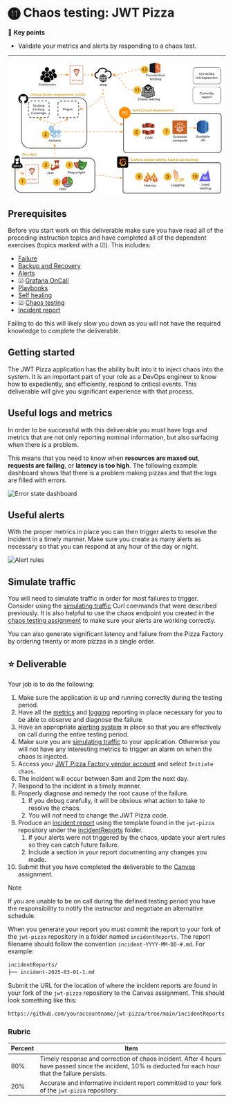# ⓫ Chaos testing: JWT Pizza

🔑 **Key points**

- Validate your metrics and alerts by responding to a chaos test.

---

![course overview](../sharedImages/courseOverview.png)

## Prerequisites

Before you start work on this deliverable make sure you have read all of the preceding instruction topics and have completed all of the dependent exercises (topics marked with a ☑). This includes:

- [Failure](../failure/failure.md)
- [Backup and Recovery](../recovery/recovery.md)
- [Alerts](../alerting/alerting.md)
- ☑ [Grafana OnCall](../grafanaOnCall/grafanaOnCall.md)
- [Playbooks](../playbooks/playbooks.md)
- [Self healing](../selfHealing/selfHealing.md)
- ☑ [Chaos testing](../chaosTesting/chaosTesting.md)
- [Incident report](../incidentReport/incidentReport.md)

Failing to do this will likely slow you down as you will not have the required knowledge to complete the deliverable.

## Getting started

The JWT Pizza application has the ability built into it to inject chaos into the system. It is an important part of your role as a DevOps engineer to know how to expediently, and efficiently, respond to critical events. This deliverable will give you significant experience with that process.

## Useful logs and metrics

In order to be successful with this deliverable you must have logs and metrics that are not only reporting nominal information, but also surfacing when there is a problem.

This means that you need to know when **resources are maxed out**, **requests are failing**, or **latency is too high**. The following example dashboard shows that there is a problem making pizzas and that the logs are filled with errors.

![Error state dashboard](errorStateDashboard.png)

## Useful alerts

With the proper metrics in place you can then trigger alerts to resolve the incident in a timely manner. Make sure you create as many alerts as necessary so that you can respond at any hour of the day or night.

![Alert rules](alertRules.png)

## Simulate traffic

You will need to simulate traffic in order for most failures to trigger. Consider using the [simulating traffic](../simulatingTraffic/simulatingTraffic.md) Curl commands that were described previously. It is also helpful to use the chaos endpoint you created in the [chaos testing assignment](../chaosTesting/chaosTesting.md#-assignment) to make sure your alerts are working correctly.

You can also generate significant latency and failure from the Pizza Factory by ordering twenty or more pizzas in a single order.

## ⭐ Deliverable

Your job is to do the following:

1. Make sure the application is up and running correctly during the testing period.
1. Have all the [metrics](../grafanaMetrics/grafanaMetrics.md) and [logging](../grafanaLogging/grafanaLogging.md) reporting in place necessary for you to be able to observe and diagnose the failure.
1. Have an appropriate [alerting system](../grafanaOnCall/grafanaOnCall.md) in place so that you are effectively on call during the entire testing period.
1. Make sure you are [simulating traffic](../simulatingTraffic/simulatingTraffic.md) to your application. Otherwise you will not have any interesting metrics to trigger an alarm on when the chaos is injected.
1. Access your [JWT Pizza Factory vendor account](https://pizza-factory.cs329.click) and select `Initiate chaos`.
1. The incident will occur between 8am and 2pm the next day.
1. Respond to the incident in a timely manner.
1. Properly diagnose and remedy the root cause of the failure.
   1. If you debug carefully, it will be obvious what action to take to resolve the chaos.
   1. You will _not_ need to change the JWT Pizza code.
1. Produce an [incident report](../incidentReport/incidentReport.md) using the template found in the `jwt-pizza` repository under the [incidentReports](https://github.com/devops329/jwt-pizza/tree/main/incidentReports) folder.
   1. If your alerts were not triggered by the chaos, update your alert rules so they can catch future failure.
   1. Include a section in your report documenting any changes you made.
1. Submit that you have completed the deliverable to the [Canvas](https://byu.instructure.com) assignment.

> [!NOTE]
>
> If you are unable to be on call during the defined testing period you have the responsibility to notify the instructor and negotiate an alternative schedule.

When you generate your report you must commit the report to your fork of the `jwt-pizza` repository in a folder named `incidentReports`. The report filename should follow the convention `incident-YYYY-MM-DD-#.md`. For example:

```txt
incidentReports/
├── incident-2025-03-01-1.md
```

Submit the URL for the location of where the incident reports are found in your fork of the `jwt-pizza` repository to the Canvas assignment. This should look something like this:

```txt
https://github.com/youraccountname/jwt-pizza/tree/main/incidentReports
```

### Rubric

| Percent | Item                                                                                                                                                     |
| ------- | -------------------------------------------------------------------------------------------------------------------------------------------------------- |
| 80%     | Timely response and correction of chaos incident. After 4 hours have passed since the incident, 10% is deducted for each hour that the failure persists. |
| 20%     | Accurate and informative incident report committed to your fork of the `jwt-pizza` repository.                                                           |
